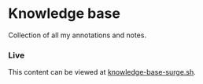 # Knowledge base
Collection of all my annotations and notes.

### Live
This content can be viewed at [knowledge-base-surge.sh](https://knowledge-base.surge.sh/).